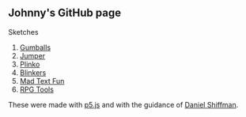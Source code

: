 ## Johnny's GitHub page

Sketches
1. [Gumballs](https://jwbraith.github.io/gumballs/)
2. [Jumper](https://jwbraith.github.io/jumper/)
3. [Plinko](https://jwbraith.github.io/plinko/)
4. [Blinkers](https://jwbraith.github.io/blinkers/)
5. [Mad Text Fun](https://jwbraith.github.io/word_game/)
6. [RPG Tools](https://jwbraith.github.io/rpg_tools/)

These were made with [p5.js](https://p5js.org/) and with the guidance of [Daniel Shiffman](https://www.youtube.com/channel/UCvjgXvBlbQiydffZU7m1_aw).
